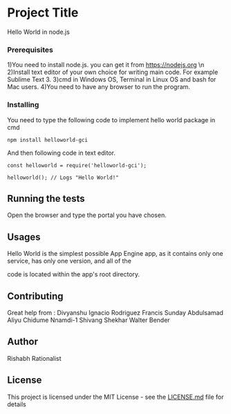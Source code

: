 # Project Title

Hello World in node.js

### Prerequisites

1)You need to install node.js. you can get it from https://nodejs.org \n
2)Install text editor of your own choice for writing main code. For example Sublime Text 3.
3)cmd in Windows OS, Terminal in Linux OS and bash for Mac users.
4)You need to have any browser to run the program.

### Installing

You need to type the following code to implement hello world package in cmd

```
npm install helloworld-gci
```

And then following code in text editor.

```
const helloworld = require('helloworld-gci');
    
helloworld(); // Logs "Hello World!"
```

## Running the tests

Open the browser and type the portal you have chosen.

## Usages

Hello World is the simplest possible App Engine app, as it contains only one service, has only one version, and all of the 

code is located within the app's root directory.

## Contributing

Great help from :
Divyanshu
Ignacio Rodriguez
Francis Sunday
Abdulsamad Aliyu
Chidume Nnamdi-1
Shivang Shekhar
Walter Bender

## Author

Rishabh Rationalist

## License

This project is licensed under the MIT License - see the [LICENSE.md](LICENSE.md) file for details
